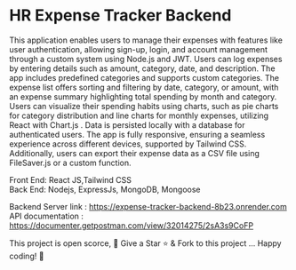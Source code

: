 # HR Expense Tracker Backend

This application enables users to manage their expenses with features like user authentication, allowing sign-up, login, and account management through  a custom system using Node.js and JWT. Users can log expenses by entering details such as amount, category, date, and  description. The app includes predefined categories and supports custom categories. The expense list offers sorting and filtering by date, category, or amount, with an expense summary highlighting total spending by month and category. Users can visualize their spending habits using charts, such as pie charts for category distribution and line charts for monthly expenses, utilizing React with Chart.js . Data is persisted locally with  a database for authenticated users. The app is fully responsive, ensuring a seamless experience across different devices, supported by Tailwind CSS. Additionally, users can export their expense data as a CSV file using FileSaver.js or a custom function.

Front End: React JS,Tailwind CSS \
Back End: Nodejs, ExpressJs, MongoDB, Mongoose

Backend Server link : https://expense-tracker-backend-8b23.onrender.com \
API documentation : https://documenter.getpostman.com/view/32014275/2sA3s9CoFP

This project is open scorce, 🚀 Give a Star ⭐️ & Fork to this project ... Happy coding! 🤩